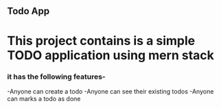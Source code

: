    ## Todo App
   # This project contains is a simple TODO application using mern stack 
   ### it has the following features-
   -Anyone can create a todo
   -Anyone can see their existing todos
   -Anyone can marks a todo as done
